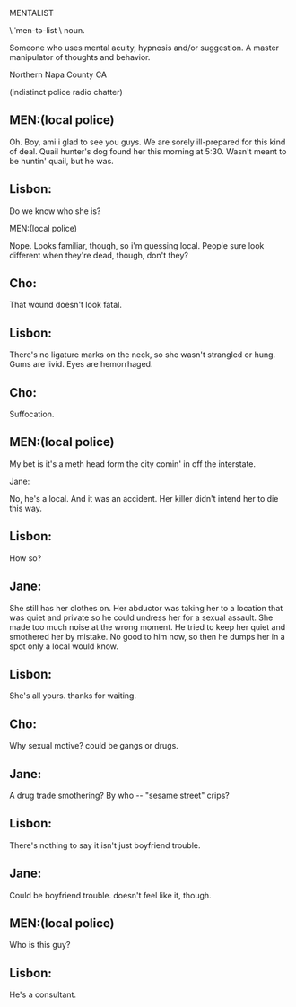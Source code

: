 MENTALIST

\ ˈmen-tə-list  \ noun.

Someone who uses mental acuity, hypnosis and/or suggestion. A master manipulator of thoughts and behavior.

Northern Napa County CA

(indistinct police radio chatter)

MEN:(local police)
----
Oh. Boy, ami i glad to see you guys. We are sorely ill-prepared for this kind of deal. Quail hunter's dog found her this morning at 5:30. 
Wasn't meant to  be huntin' quail, but he was.

Lisbon:
----
Do we know who she is? 

MEN:(local police)

Nope. Looks familiar, though, so i'm guessing local.  People sure look different when they're dead, though, don't they?

Cho:
----
That wound doesn't look fatal.

Lisbon:
----
There's no ligature marks on the neck, so she wasn't strangled or hung. Gums are livid. Eyes are hemorrhaged.

Cho:
----
Suffocation. 

MEN:(local police)
----
My bet is it's a meth head form the city comin' in off the interstate. 

Jane:

No, he's a local. And it was an accident. Her killer didn't intend her to die this way. 

Lisbon:
----
How so?

Jane:
----
She still has her clothes on. Her abductor was taking her to a location that was quiet and private so he could undress her for a sexual assault. She made too much noise at the wrong moment. He tried to keep her quiet and smothered her by mistake. No good to him now, so then he dumps her in a spot only a local would know.

Lisbon:
----
She's all yours. thanks for waiting. 

Cho:
----
Why sexual motive? could be gangs or drugs. 

Jane:
----
A drug trade smothering? By who -- "sesame street" crips?

Lisbon:
----
There's nothing to say it isn't just boyfriend trouble. 

Jane:
----
Could be boyfriend trouble. doesn't feel like it, though.

MEN:(local police)
----
Who is this guy? 

Lisbon:
----
He's a consultant.
